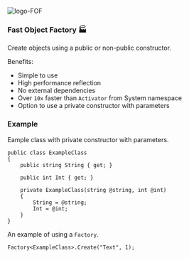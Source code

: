 ![logo-FOF](https://user-images.githubusercontent.com/53557466/200375472-9965e687-b8f6-4cb7-94b6-7b84a17352d6.png)
### Fast Object Factory :factory: 
Create objects using a public or non-public constructor.

Benefits:

- Simple to use
- High performance reflection
- No external dependencies
- Over `10x` faster than `Activator` from System namespace
- Option to use a private constructor with parameters

### Example
Eample class with private constructor with parameters.

    public class ExampleClass
    {
        public string String { get; }

        public int Int { get; }

        private ExampleClass(string @string, int @int)
        {
            String = @string;
            Int = @int;
        }
    }

An example of using a `Factory`.

    Factory<ExampleClass>.Create("Text", 1);
